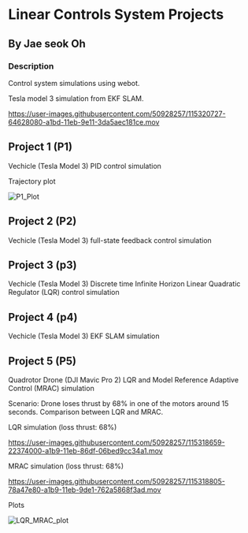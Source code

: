 # Linear Controls System Projects

## By Jae seok Oh

### Description
Control system simulations using webot.

Tesla model 3 simulation from EKF SLAM.

https://user-images.githubusercontent.com/50928257/115320727-64628080-a1bd-11eb-9e11-3da5aec181ce.mov
 

## Project 1 (P1)

Vechicle (Tesla Model 3) PID control simulation

Trajectory plot

![P1_Plot](https://user-images.githubusercontent.com/50928257/115320880-a390d180-a1bd-11eb-968b-43584c8ffce9.png)


## Project 2 (P2)

Vechicle (Tesla Model 3) full-state feedback control simulation



## Project 3 (p3)

Vechicle (Tesla Model 3) Discrete time Infinite Horizon Linear Quadratic Regulator (LQR) control simulation

## Project 4 (p4)

Vechicle (Tesla Model 3) EKF SLAM simulation

## Project 5 (P5)

Quadrotor Drone (DJI Mavic Pro 2) LQR and Model Reference Adaptive Control (MRAC) simulation

Scenario: Drone loses thrust by 68% in one of the motors around 15 seconds. Comparison between LQR and MRAC.

LQR simulation (loss thrust: 68%)

https://user-images.githubusercontent.com/50928257/115318659-22374000-a1b9-11eb-86df-06bed9cc34a1.mov

MRAC simulation (loss thrust: 68%)

https://user-images.githubusercontent.com/50928257/115318805-78a47e80-a1b9-11eb-9de1-762a5868f3ad.mov

Plots

![LQR_MRAC_plot](https://user-images.githubusercontent.com/50928257/115318827-84904080-a1b9-11eb-8efb-046cba70a336.png)



